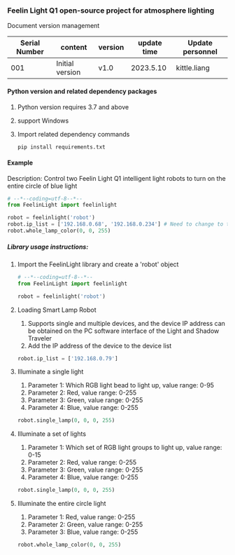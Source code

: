 ### Feelin Light Q1 open-source project for atmosphere lighting

Document version management

| Serial Number | content         | version | update time | Update personnel |
| ------------- | --------------- | ------- | ----------- | ---------------- |
| 001           | Initial version | v1.0    | 2023.5.10   | kittle.liang     |



#### Python version and related dependency packages

1. Python version requires 3.7 and above

2. support Windows  

3. Import related dependency commands

   ```python
   pip install requirements.txt
   ```


#### Example

Description: Control two Feelin Light Q1 intelligent light robots to turn on the entire circle of blue light

```python
# --*--coding=utf-8--*--
from FeelinLight import feelinlight

robot = feelinlight('robot')
robot.ip_list = ['192.168.0.68', '192.168.0.234'] # Need to change to the correct LAN IP address of the device
robot.whole_lamp_color(0, 0, 255)
```

##### Library usage instructions:

1. Import the FeelinLight library and create a 'robot' object

   ```python
   # --*--coding=utf-8--*--
   from FeelinLight import feelinlight
   
   robot = feelinlight('robot')
   ```

2. Loading Smart Lamp Robot

   1. Supports single and multiple devices, and the device IP address can be obtained on the PC software interface of the Light and Shadow Traveler
   2. Add the IP address of the device to the device list

   ```python
   robot.ip_list = ['192.168.0.79']
   ```

3. Illuminate a single light

   1. Parameter 1: Which RGB light bead to light up, value range: 0-95
   2. Parameter 2: Red, value range: 0-255
   3. Parameter 3: Green, value range: 0-255
   4. Parameter 4: Blue, value range: 0-255

   ```python
   robot.single_lamp(0, 0, 0, 255) 
   ```

4. Illuminate a set of lights

   1. Parameter 1: Which set of RGB light groups to light up, value range: 0-15
   2. Parameter 2: Red, value range: 0-255
   3. Parameter 3: Green, value range: 0-255
   4. Parameter 4: Blue, value range: 0-255

   ```python
   robot.single_lamp(0, 0, 0, 255)
   ```

5. Illuminate the entire circle light

   1. Parameter 1: Red, value range: 0-255
   2. Parameter 2: Green, value range: 0-255
   3. Parameter 3: Blue, value range: 0-255

   ```python
   robot.whole_lamp_color(0, 0, 255)
   ```

   

